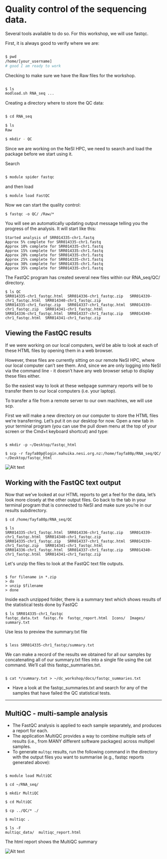 # Quality control of the sequencing data.

Several tools available to do so. For this workshop, we will use fastqc.

First, it is always good to verify where we are:

```bash

$ pwd
/home/[your_username]
# good I am ready to work

```

Checking to make sure we have the Raw files for the workshop.

```bash

$ ls
modload.sh RNA_seq ...
```
Creating a directory where to store the QC data:

```bash

$ cd RNA_seq

$ ls
Raw

$ mkdir - QC

```

Since we are working on the NeSI HPC, we need to search and load the package before we start using it.

Search
```bash

$ module spider fastqc
```

and then load 

```
$ module load FastQC
```

Now we can start the quality control:

```
$ fastqc -o QC/ /Raw/*

```
You will see an automatically updating output message telling you the progress of the analysis. It will start like this:

```
Started analysis of SRR014335-chr1.fastq
Approx 5% complete for SRR014335-chr1.fastq
Approx 10% complete for SRR014335-chr1.fastq
Approx 15% complete for SRR014335-chr1.fastq
Approx 20% complete for SRR014335-chr1.fastq
Approx 25% complete for SRR014335-chr1.fastq
Approx 30% complete for SRR014335-chr1.fastq
Approx 35% complete for SRR014335-chr1.fastq

```

The FastQC program has created several new files within our RNA_seq/QC/ directory.

```
$ ls QC
SRR014335-chr1_fastqc.html  SRR014336-chr1_fastqc.zip   SRR014339-chr1_fastqc.html  SRR014340-chr1_fastqc.zip
SRR014335-chr1_fastqc.zip   SRR014337-chr1_fastqc.html  SRR014339-chr1_fastqc.zip   SRR014341-chr1_fastqc.html
SRR014336-chr1_fastqc.html  SRR014337-chr1_fastqc.zip   SRR014340-chr1_fastqc.html  SRR014341-chr1_fastqc.zip

```

## Viewing the FastQC results

If we were working on our local computers, we’d be able to look at each of these HTML files by opening them in a web browser.

However, these files are currently sitting on our remote NeSI HPC, where our local computer can’t see them. And, since we are only logging into NeSI via the command line - it doesn’t have any web browser setup to display these files either.

So the easiest way to look at these webpage summary reports will be to transfer them to our local computers (i.e. your laptop).

To transfer a file from a remote server to our own machines, we will use scp.

First we will make a new directory on our computer to store the HTML files we’re transferring. Let’s put it on our desktop for now. Open a new tab in your terminal program (you can use the pull down menu at the top of your screen or the Cmd+t keyboard shortcut) and type:

```

$ mkdir -p ~/Desktop/fastqc_html 

$ scp -r fayfa80p@login.mahuika.nesi.org.nz:/home/fayfa80p/RNA_seq/QC/ ~/Desktop/fastqc_html

```

![Alt text](https://github.com/foreal17/RNA-seq-workshop/blob/master/Prep_Files/Images/fqc1_2.png)

## Working with the FastQC text output
Now that we’ve looked at our HTML reports to get a feel for the data, let’s look more closely at the other output files. Go back to the tab in your terminal program that is connected to NeSI and make sure you’re in our results subdirectory.

```
$ cd /home/fayfa80p/RNA_seq/QC

$ ls
SRR014335-chr1_fastqc.html  SRR014336-chr1_fastqc.zip   SRR014339-chr1_fastqc.html  SRR014340-chr1_fastqc.zip
SRR014335-chr1_fastqc.zip   SRR014337-chr1_fastqc.html  SRR014339-chr1_fastqc.zip   SRR014341-chr1_fastqc.html
SRR014336-chr1_fastqc.html  SRR014337-chr1_fastqc.zip   SRR014340-chr1_fastqc.html  SRR014341-chr1_fastqc.zip

```
Let's unzip the files to look at the FastQC text file outputs.

```

$ for filename in *.zip
> do
> unzip $filename
> done

```

Inside each unzipped folder, there is a summary text which shows results of the statistical tests done by FastQC

```
$ ls SRR014335-chr1_fastqc
fastqc_data.txt  fastqc.fo  fastqc_report.html	Icons/	Images/  summary.txt

```

Use less to preview the summary.txt file

```

$ less SRR014335-chr1_fastqc/summary.txt

```

We can make a record of the results we obtained for all our samples by concatenating all of our summary.txt files into a single file using the cat command. We’ll call this fastqc_summaries.txt.

```

$ cat */summary.txt > ~/dc_workshop/docs/fastqc_summaries.txt 

```

* Have a look at the fastqc_summaries.txt and search for any of the samples that have failed the QC statistical tests.

---
## MultiQC -  multi-sample analysis

 - The FastQC analysis is applied to each sample separately, and produces a report for each.
 - The application MultiQC provides a way to combine multiple sets of results (i.e., from MANY 
 different software packages) across multipel samples.
 - To generate `multqc` results, run the following command in the directory with the output files you want to summarise (e.g., fastqc reports generated above):
 
```{bash, eval=FALSE}

$ module load MultiQC

$ cd ~/RNA_seq/

$ mkdir MultiQC

$ cd MultiQC

$ cp ../QC/* ./

$ multiqc .

$ ls -F
multiqc_data/  multiqc_report.html

```
The html report shows the MultiQC summary

![Alt text](https://github.com/foreal17/RNA-seq-workshop/blob/master/Prep_Files/Images/MQC1.png)

